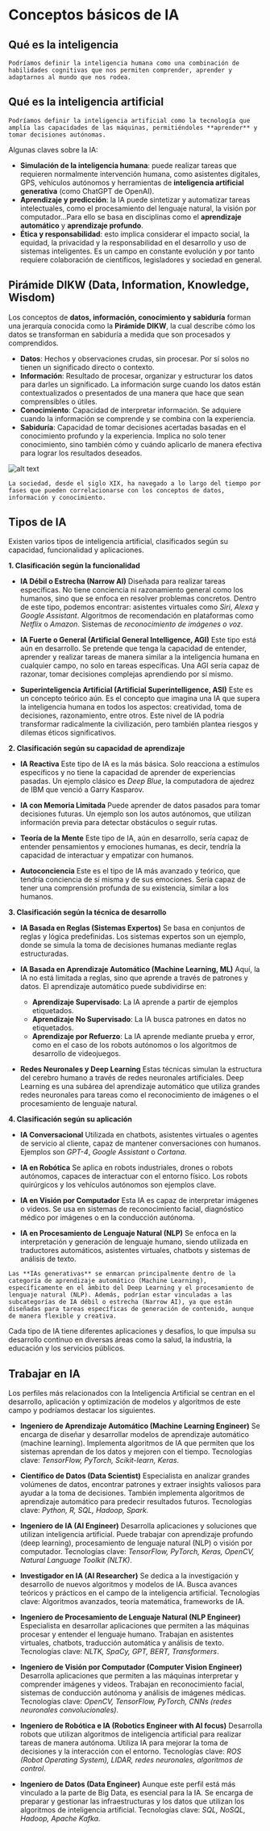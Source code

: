 # Conceptos básicos de IA
## Qué es la inteligencia

```{note}
Podríamos definir la inteligencia humana como una combinación de habilidades cognitivas que nos permiten comprender, aprender y adaptarnos al mundo que nos rodea.
```
## Qué es la inteligencia artificial

```{note}
Podríamos definir la inteligencia artificial como la tecnología que amplía las capacidades de las máquinas, permitiéndoles **aprender** y tomar decisiones autónomas.
```

Algunas claves sobre la IA:
- **Simulación de la inteligencia humana**: puede realizar tareas que requieren normalmente intervención humana, como asistentes digitales, GPS, vehículos autónomos y herramientas de **inteligencia artificial generativa** (como ChatGPT de OpenAI).
- **Aprendizaje y predicción**: la IA puede sintetizar y automatizar tareas intelectuales, como el procesamiento del lenguaje natural, la visión por computador...Para ello se basa en disciplinas como el **aprendizaje automático** y **aprendizaje profundo**.
- **Ética y responsabilidad**: esto implica considerar el impacto social, la equidad, la privacidad y la responsabilidad en el desarrollo y uso de sistemas inteligentes. Es un campo en constante evolución y por tanto requiere colaboración de científicos, legisladores y sociedad en general.

## Pirámide DIKW (Data, Information, Knowledge, Wisdom)

Los conceptos de **datos, información, conocimiento y sabiduría** forman una jerarquía conocida como la **Pirámide DIKW**, la cual describe cómo los datos se transforman en sabiduría a medida que son procesados y comprendidos.
- **Datos**: Hechos y observaciones crudas, sin procesar. Por sí solos no tienen un significado directo o contexto.
- **Información**: Resultado de procesar, organizar y estructurar los datos para darles un significado. La información surge cuando los datos están contextualizados o presentados de una manera que hace que sean comprensibles o útiles.
- **Conocimiento**: Capacidad de interpretar información. Se adquiere cuando la información se comprende y se combina con la experiencia.
- **Sabiduría**: Capacidad de tomar decisiones acertadas basadas en el conocimiento profundo y la experiencia. Implica no solo tener conocimiento, sino también cómo y cuándo aplicarlo de manera efectiva para lograr los resultados deseados.

![alt text](image.png)

```{note}
La sociedad, desde el siglo XIX, ha navegado a lo largo del tiempo por fases que pueden correlacionarse con los conceptos de datos, información y conocimiento.
```
## Tipos de IA

Existen varios tipos de inteligencia artificial, clasificados según su capacidad, funcionalidad y aplicaciones.

**1. Clasificación según la funcionalidad**

- **IA Débil o Estrecha (Narrow AI)**
Diseñada para realizar tareas específicas. No tiene conciencia ni razonamiento general como los humanos, sino que se enfoca en resolver problemas concretos. 
Dentro de este tipo, podemos encontrar: asistentes virtuales como *Siri*, *Alexa* y *Google Assistant*. Algoritmos de recomendación en plataformas como *Netflix* o *Amazon*. Sistemas de *reconocimiento de imágenes o voz*.

- **IA Fuerte o General (Artificial General Intelligence, AGI)**
Este tipo está aún en desarrollo. Se pretende que tenga la capacidad de entender, aprender y realizar tareas de manera similar a la inteligencia humana en cualquier campo, no solo en tareas específicas. Una AGI sería capaz de razonar, tomar decisiones complejas aprendiendo por sí mismo.

- **Superinteligencia Artificial (Artificial Superintelligence, ASI)**
Este es un concepto teórico aún. Es el concepto que imagina una IA que supera la inteligencia humana en todos los aspectos: creatividad, toma de decisiones, razonamiento, entre otros. Este nivel de IA podría transformar radicalmente la civilización, pero también plantea riesgos y dilemas éticos significativos.

**2.  Clasificación según su capacidad de aprendizaje**
- **IA Reactiva**
  Este tipo de IA es la más básica. Solo reacciona a estímulos específicos y no tiene la capacidad de aprender de experiencias pasadas. Un ejemplo clásico es *Deep Blue*, la computadora de ajedrez de IBM que venció a Garry Kasparov.

- **IA con Memoria Limitada**
  Puede aprender de datos pasados para tomar decisiones futuras. Un ejemplo son los autos autónomos, que utilizan información previa para detectar obstáculos o seguir rutas.

- **Teoría de la Mente**
  Este tipo de IA, aún en desarrollo, sería capaz de entender pensamientos y emociones humanas, es decir, tendría la capacidad de interactuar y empatizar con humanos.

- **Autoconciencia**
  Este es el tipo de IA más avanzado y teórico, que tendría conciencia de sí misma y de sus emociones. Sería capaz de tener una comprensión profunda de su existencia, similar a los humanos.

**3. Clasificación según la técnica de desarrollo**
- **IA Basada en Reglas (Sistemas Expertos)**
  Se basa en conjuntos de reglas y lógica predefinidas. Los sistemas expertos son un ejemplo, donde se simula la toma de decisiones humanas mediante reglas estructuradas.

- **IA Basada en Aprendizaje Automático (Machine Learning, ML)**
  Aquí, la IA no está limitada a reglas, sino que aprende a través de patrones y datos. 
  El aprendizaje automático puede subdividirse en:

    - **Aprendizaje Supervisado**: La IA aprende a partir de ejemplos etiquetados.
    - **Aprendizaje No Supervisado**: La IA busca patrones en datos no etiquetados.
    - **Aprendizaje por Refuerzo**: La IA aprende mediante prueba y error, como en el caso de los robots autónomos o los algoritmos de desarrollo de videojuegos.
  
- **Redes Neuronales y Deep Learning**
  Estas técnicas simulan la estructura del cerebro humano a través de redes neuronales artificiales. Deep Learning es una subárea del aprendizaje automático que utiliza grandes redes neuronales para tareas como el reconocimiento de imágenes o el procesamiento de lenguaje natural.

**4. Clasificación según su aplicación**
- **IA Conversacional**
Utilizada en chatbots, asistentes virtuales o agentes de servicio al cliente, capaz de mantener conversaciones con humanos. Ejemplos son *GPT-4*, *Google Assistant* o *Cortana*.

- **IA en Robótica**
  Se aplica en robots industriales, drones o robots autónomos, capaces de interactuar con el entorno físico. Los robots quirúrgicos y los vehículos autónomos son ejemplos clave.

- **IA en Visión por Computador**
  Esta IA es capaz de interpretar imágenes o videos. Se usa en sistemas de reconocimiento facial, diagnóstico médico por imágenes o en la conducción autónoma.

- **IA en Procesamiento de Lenguaje Natural (NLP)**
  Se enfoca en la interpretación y generación de lenguaje humano, siendo utilizada en traductores automáticos, asistentes virtuales, chatbots y sistemas de análisis de texto.


```{nota}
Las **IAs generativas** se enmarcan principalmente dentro de la categoría de aprendizaje automático (Machine Learning), específicamente en el ámbito del Deep Learning y el procesamiento de lenguaje natural (NLP). Además, podrían estar vinculadas a las subcategorías de IA débil o estrecha (Narrow AI), ya que están diseñadas para tareas específicas de generación de contenido, aunque de manera flexible y creativa.
```

Cada tipo de IA tiene diferentes aplicaciones y desafíos, lo que impulsa su desarrollo continuo en diversas áreas como la salud, la industria, la educación y los servicios públicos.

## Trabajar en IA

Los perfiles más relacionados con la Inteligencia Artificial se centran en el desarrollo, aplicación y optimización de modelos y algoritmos de este campo y podríamos destacar los siguientes.

- **Ingeniero de Aprendizaje Automático (Machine Learning Engineer)**
Se encarga de diseñar y desarrollar modelos de aprendizaje automático (machine learning). Implementa algoritmos de IA que permiten que los sistemas aprendan de los datos y mejoren con el tiempo.
Tecnologías clave: *TensorFlow, PyTorch, Scikit-learn, Keras*.

- **Científico de Datos (Data Scientist)**
Especialista en analizar grandes volúmenes de datos, encontrar patrones y extraer insights valiosos para ayudar a la toma de decisiones. También implementa algoritmos de aprendizaje automático para predecir resultados futuros.
Tecnologías clave: *Python, R, SQL, Hadoop, Spark.*

- **Ingeniero de IA (AI Engineer)**
Desarrolla aplicaciones y soluciones que utilizan inteligencia artificial. Puede trabajar con aprendizaje profundo (deep learning), procesamiento de lenguaje natural (NLP) o visión por computador.
Tecnologías clave: *TensorFlow, PyTorch, Keras, OpenCV, Natural Language Toolkit (NLTK)*.

- **Investigador en IA (AI Researcher)**
Se dedica a la investigación y desarrollo de nuevos algoritmos y modelos de IA. Busca avances teóricos y prácticos en el campo de la inteligencia artificial.
Tecnologías clave: Algoritmos avanzados, teoría matemática, frameworks de IA.
   
- **Ingeniero de Procesamiento de Lenguaje Natural (NLP Engineer)**
Especialista en desarrollar aplicaciones que permiten a las máquinas procesar y entender el lenguaje humano. Trabajan en asistentes virtuales, chatbots, traducción automática y análisis de texto.
Tecnologías clave: *NLTK, SpaCy, GPT, BERT, Transformers*.

- **Ingeniero de Visión por Computador (Computer Vision Engineer)**
Desarrolla aplicaciones que permiten a las máquinas interpretar y comprender imágenes y videos. Trabajan en reconocimiento facial, sistemas de conducción autónoma y análisis de imágenes médicas.
Tecnologías clave: *OpenCV, TensorFlow, PyTorch, CNNs (redes neuronales convolucionales)*.

- **Ingeniero de Robótica e IA (Robotics Engineer with AI focus)**
Desarrolla robots que utilizan algoritmos de inteligencia artificial para realizar tareas de manera autónoma. Utiliza IA para mejorar la toma de decisiones y la interacción con el entorno.
Tecnologías clave: *ROS (Robot Operating System), LIDAR, redes neuronales, algoritmos de control*.
- **Ingeniero de Datos (Data Engineer)**
Aunque este perfil está más vinculado a la parte de Big Data, es esencial para la IA. Se encarga de preparar y gestionar las infraestructuras y los datos que utilizan los algoritmos de inteligencia artificial.
Tecnologías clave: *SQL, NoSQL, Hadoop, Apache Kafka.*